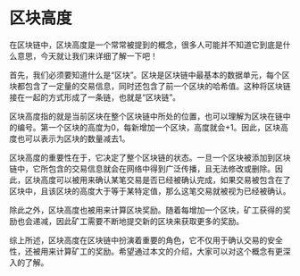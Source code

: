 # 区块高度
在区块链中，区块高度是一个常常被提到的概念，很多人可能并不知道它到底是什么意思，今天就让我们来详细了解一下吧！

首先，我们必须要知道什么是“区块”。区块是区块链中最基本的数据单元，每个区块都包含了一定量的交易信息，同时还包含了前一个区块的哈希值。这种将区块链接在一起的方式形成了一条链，也就是“区块链”。

区块高度指的就是当前区块在整个区块链中所处的位置，也可以理解为区块在链中的编号。第一个区块的高度为0，每新增加一个区块，高度就会+1。因此，区块高度也可以表示为区块的数量减去1。

区块高度的重要性在于，它决定了整个区块链的状态。一旦一个区块被添加到区块链中，它所包含的交易信息就会在网络中得到广泛传播，且无法修改或删除。因此，区块高度可以被用来确认某笔交易是否已经被确认完成，如果交易被包含在了区块中，且该区块的高度大于等于某特定值，那么这笔交易就被视为已经被确认。

除此之外，区块高度也被用来计算区块奖励。随着每增加一个区块，矿工获得的奖励也会递减，因此矿工需要不断地提交新的区块来获取更多的奖励。

综上所述，区块高度在区块链中扮演着重要的角色，它不仅用于确认交易的安全性，还被用来计算矿工的奖励。希望通过本文的介绍，大家可以对这个概念有更深入的了解。